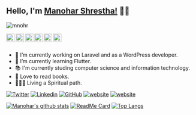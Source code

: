 ## Hello, I'm [Manohar Shrestha!](https://manoharstha.com.np) 🙏👋

<p align="left"> <img src="https://komarev.com/ghpvc/?username=mnohr&label=Views&color=blue&style=plastic" alt="mnohr" /> </p>

<a href="https://twitter.com/ManoharShrest16">
  <img align="left" alt="Manohar's Twitter" width="22px" src="https://cdn.jsdelivr.net/npm/simple-icons@v3/icons/twitter.svg" />
</a>
<a href="https://www.linkedin.com/in/mnohrstha/">
  <img align="left" alt="Manohar's Twitter" width="22px" src="https://cdn.jsdelivr.net/npm/simple-icons@v3/icons/linkedin.svg" />
</a>
<a href="https://github.com/mnohr">
  <img align="left" alt="Manohar's Github" width="22px" src="https://cdn.jsdelivr.net/npm/simple-icons@v3/icons/github.svg" />
</a>
<a href="https://www.instagram.com/manohar.stha/">
  <img align="left" alt="Manohar's Instagram" width="22px" src="https://cdn.jsdelivr.net/npm/simple-icons@v3/icons/instagram.svg" />
</a>
<a href="https://www.facebook.com/manoharshrestha17/">
  <img align="left" alt="Manohar's Facebook" width="22px" src="https://cdn.jsdelivr.net/npm/simple-icons@v3/icons/facebook.svg" />
</a>
<a href="https://www.youtube.com/channel/UCKwgK0sse5PKcaCiJZNhC7g">
  <img align="left" alt="HamroPedia.com" width="22px" src="https://cdn.jsdelivr.net/npm/simple-icons@v3/icons/youtube.svg" />
</a>

<br/>
<br/>

- 🔭  I’m currently working on Laravel and as a WordPress developer.
- 🌱 I’m currently learning Flutter.
- 📚 I'm currently studing computer science and information technology.
- 💚 Love to read books.
- 🧘🏿‍♀️ Living a Spiritual path.

[![Twitter](https://img.shields.io/twitter/follow/ManoharShrest16?style=social)](https://twitter.com/ManoharShrest16) [![Linkedin](https://img.shields.io/badge/-manohar-blue?style=flat-square&logo=Linkedin&logoColor=white&link=https://www.linkedin.com/in/mnohrstha/)](https://www.linkedin.com/in/mnohrstha/)
[![GitHub](https://img.shields.io/github/followers/mnohr?label=follow&style=social)](https://github.com/mnohr) [![website](https://img.shields.io/badge/CsitBlog-hamropedia.com-2648ff?style=flat-square&logo=google-chrome)](https://hamropedia.com) [![website](https://img.shields.io/badge/Website-manoharstha.com.np-yellow?style=plastic&logo=appveyor)](https://manoharstha.com.np)

[![Manohar's github stats](https://github-readme-stats.vercel.app/api?username=mnohr&hide=stars,contribs&count_private=true,&show_icons=true)](https://github.com/mnohr/) 
[![ReadMe Card](https://github-readme-stats.vercel.app/api/pin/?username=mnohr&repo=mnohr.github.io)](https://github.com/mnohr/mnohr.github.io)
[![Top Langs](https://github-readme-stats.vercel.app/api/top-langs/?username=mnohr&layout=compact)](https://github.com/mnohr/)
